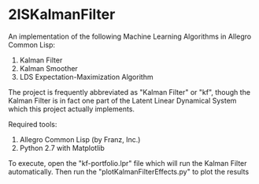 # 2ISKalmanFilter
An implementation of the following Machine Learning Algorithms in Allegro Common Lisp: 
1. Kalman Filter
2. Kalman Smoother
3. LDS Expectation-Maximization Algorithm

The project is frequently abbreviated as "Kalman Filter" or "kf", though the Kalman Filter is in fact one part
of the Latent Linear Dynamical System which this project actually implements.

Required tools:
1. Allegro Common Lisp (by Franz, Inc.)
2. Python 2.7 with Matplotlib

To execute, open the "kf-portfolio.lpr" file which will run the Kalman Filter automatically.
Then run the "plotKalmanFilterEffects.py" to plot the results


